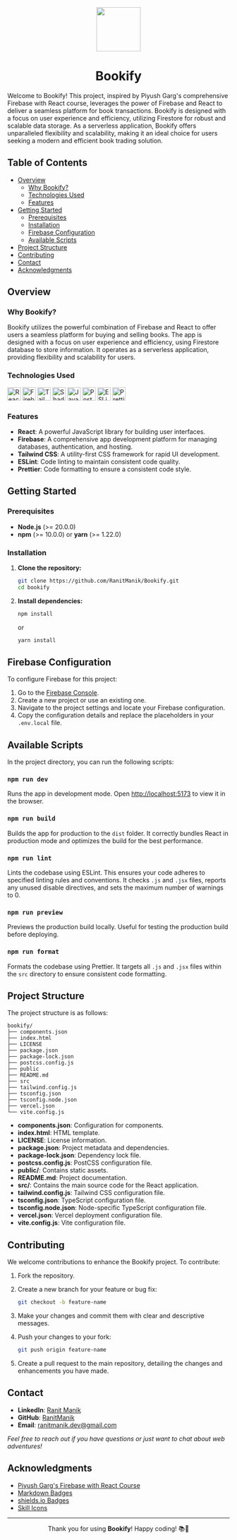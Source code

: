 <div align="center">
  <img width="100px" src="https://www.svgrepo.com/show/500068/library.svg"/>
  <h1>Bookify</h1>
</div>

Welcome to Bookify! This project, inspired by Piyush Garg's comprehensive Firebase with React course, leverages the power of Firebase and React to deliver a seamless platform for book transactions. Bookify is designed with a focus on user experience and efficiency, utilizing Firestore for robust and scalable data storage. As a serverless application, Bookify offers unparalleled flexibility and scalability, making it an ideal choice for users seeking a modern and efficient book trading solution.

## Table of Contents

- [Overview](#overview)
    - [Why Bookify?](#why-bookify)
    - [Technologies Used](#technologies-used)
    - [Features](#features)
- [Getting Started](#getting-started)
    - [Prerequisites](#prerequisites)
    - [Installation](#installation)
    - [Firebase Configuration](#firebase-configuration)
    - [Available Scripts](#available-scripts)
- [Project Structure](#project-structure)
- [Contributing](#contributing)
- [Contact](#contact)
- [Acknowledgments](#acknowledgments)

## Overview

### Why Bookify?

Bookify utilizes the powerful combination of Firebase and React to offer users a seamless platform for buying and selling books. The app is designed with a focus on user experience and efficiency, using Firestore database to store information. It operates as a serverless application, providing flexibility and scalability for users.

### Technologies Used

<p>
   <img src="https://img.shields.io/badge/react-%2320232a.svg?style=for-the-badge&logo=react&logoColor=%2361DAFB" alt="React" height="30px">
   <img src="https://img.shields.io/badge/firebase-%23039BE5.svg?style=for-the-badge&logo=firebase&logoColor=white" alt="Firebase" height="30px">
   <img src="https://img.shields.io/badge/tailwindcss-%2338B2AC.svg?style=for-the-badge&logo=tailwind-css&logoColor=white" alt="TailwindCSS" height="30px">
   <img src="https://img.shields.io/badge/shadcn%2Fui-000?style=for-the-badge&logo=shadcnui&logoColor=white" alt="ShadcnUI" height="30px">
   <img src="https://img.shields.io/badge/javascript-%23323330.svg?style=for-the-badge&logo=javascript&logoColor=%23F7DF1E" alt="JavaScript" height="30px">
   <img src="https://img.shields.io/badge/PostCSS-%23DD3A0A.svg?style=for-the-badge&logo=postcss&logoColor=white" alt="PostCSS" height="30px">
   <img src="https://img.shields.io/badge/ESLint-4B3263?style=for-the-badge&logo=eslint&logoColor=white" alt="ESLint" height="30px">
   <img src="https://img.shields.io/badge/Prettier-F7B93E.svg?style=for-the-badge&logo=Prettier&logoColor=black" alt="Prettier" height="30px">
</p>

### Features

- **React**: A powerful JavaScript library for building user interfaces.
- **Firebase**: A comprehensive app development platform for managing databases, authentication, and hosting.
- **Tailwind CSS**: A utility-first CSS framework for rapid UI development.
- **ESLint**: Code linting to maintain consistent code quality.
- **Prettier**: Code formatting to ensure a consistent code style.

## Getting Started

### Prerequisites

- **Node.js** (>= 20.0.0)
- **npm** (>= 10.0.0) or **yarn** (>= 1.22.0)

### Installation

1. **Clone the repository:**

   ```bash
   git clone https://github.com/RanitManik/Bookify.git
   cd bookify
   ```

2. **Install dependencies:**

   ```bash
   npm install
   ```

   or

   ```bash
   yarn install
   ```

## Firebase Configuration

To configure Firebase for this project:

1. Go to the [Firebase Console](https://console.firebase.google.com/).
2. Create a new project or use an existing one.
3. Navigate to the project settings and locate your Firebase configuration.
4. Copy the configuration details and replace the placeholders in your `.env.local` file.

## Available Scripts

In the project directory, you can run the following scripts:

### `npm run dev`

Runs the app in development mode. Open [http://localhost:5173](http://localhost:5173) to view it in the browser.

### `npm run build`

Builds the app for production to the `dist` folder. It correctly bundles React in production mode and optimizes the
build for the best performance.

### `npm run lint`

Lints the codebase using ESLint. This ensures your code adheres to specified linting rules and conventions. It
checks `.js` and `.jsx` files, reports any unused disable directives, and sets the maximum number of warnings to 0.

### `npm run preview`

Previews the production build locally. Useful for testing the production build before deploying.

### `npm run format`

Formats the codebase using Prettier. It targets all `.js` and `.jsx` files within the `src` directory to ensure
consistent code formatting.


## Project Structure

The project structure is as follows:

```
bookify/
├── components.json
├── index.html
├── LICENSE
├── package.json
├── package-lock.json
├── postcss.config.js
├── public
├── README.md
├── src
├── tailwind.config.js
├── tsconfig.json
├── tsconfig.node.json
├── vercel.json
└── vite.config.js
```

- **components.json**: Configuration for components.
- **index.html**: HTML template.
- **LICENSE**: License information.
- **package.json**: Project metadata and dependencies.
- **package-lock.json**: Dependency lock file.
- **postcss.config.js**: PostCSS configuration file.
- **public/**: Contains static assets.
- **README.md**: Project documentation.
- **src/**: Contains the main source code for the React application.
- **tailwind.config.js**: Tailwind CSS configuration file.
- **tsconfig.json**: TypeScript configuration file.
- **tsconfig.node.json**: Node-specific TypeScript configuration file.
- **vercel.json**: Vercel deployment configuration file.
- **vite.config.js**: Vite configuration file.

## Contributing

We welcome contributions to enhance the Bookify project. To contribute:

1. Fork the repository.
2. Create a new branch for your feature or bug fix:

   ```bash
   git checkout -b feature-name
   ```

3. Make your changes and commit them with clear and descriptive messages.
4. Push your changes to your fork:

   ```bash
   git push origin feature-name
   ```

5. Create a pull request to the main repository, detailing the changes and enhancements you have made.

## Contact

- **LinkedIn**: [Ranit Manik](https://www.linkedin.com/in/ranit-manik/)
- **GitHub**: [RanitManik](https://github.com/RanitManik)
- **Email**: [ranitmanik.dev@gmail.com](mailto:ranitmanik.dev@gmail.com)

_Feel free to reach out if you have questions or just want to chat about web adventures!_

## Acknowledgments

- [Piyush Garg's Firebase with React Course](https://www.youtube.com/playlist?list=PLinedj3B30sCw8Qjrct1DRglx4hWQx83C)
- [Markdown Badges](https://github.com/Ileriayo/markdown-badges)
- [shields.io Badges](https://shields.io/)
- [Skill Icons](https://github.com/tandpfun/skill-icons)

---

<p align="center">
   Thank you for using <strong>Bookify</strong>! Happy coding! 📚🚀
</p>

